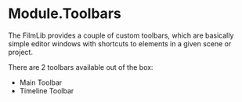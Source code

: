 # Module.Toolbars

The FilmLib provides a couple of custom toolbars, which are basically
simple editor windows with shortcuts to elements in a given scene or 
project.

There are 2 toolbars available out of the box:

- Main Toolbar
- Timeline Toolbar

